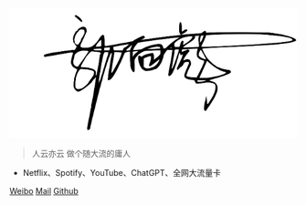 ![Logo](./assets/logo.png)


> 人云亦云 做个随大流的庸人

- Netflix、Spotify、YouTube、ChatGPT、全网大流量卡

[Weibo](http://weibo.com/kwoker)
[Mail](mailto:kwoker@keveon.com)
[Github](https://github.com/kwoker/kwoker.github.io.git)
